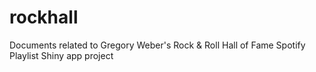 # rockhall
Documents related to Gregory Weber's Rock & Roll Hall of Fame
Spotify Playlist Shiny app project
